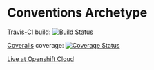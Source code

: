 Conventions Archetype
===========

[Travis-CI](https://travis-ci.org/conventions/archetype) build:
[![Build Status](https://travis-ci.org/conventions/archetype.png)](https://travis-ci.org/conventions/archetype)

[Coveralls](http://archetype-rpestano.rhcloud.com/archetype/) coverage:
[![Coverage Status](https://coveralls.io/repos/conventions/archetype/badge.png)](https://coveralls.io/r/conventions/archetype)

[Live at Openshift Cloud](http://archetype-rpestano.rhcloud.com/archetype/)
